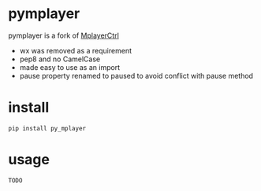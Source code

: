 # pymplayer

pymplayer is a fork of [MplayerCtrl](https://pythonhosted.org/MplayerCtrl)

* wx was removed as a requirement
* pep8 and no CamelCase
* made easy to use as an import
* pause property renamed to paused to avoid conflict with pause method

# install

    pip install py_mplayer

# usage

    TODO
